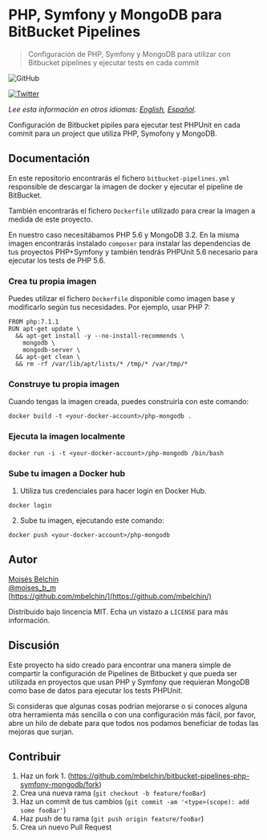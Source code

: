 # PHP, Symfony y MongoDB para BitBucket Pipelines
> Configuración de PHP, Symfony y MongoDB para utilizar con Bitbucket pipelines y ejecutar tests en cada commit

![GitHub](https://img.shields.io/github/license/mbelchin/bitbucket-pipelines-php-symfony-mongodb.svg)

[![Twitter](https://img.shields.io/twitter/url/https/shields.io.svg?style=social)](https://twitter.com/intent/tweet?text=Wow:&url=https%3A%2F%2Fgithub.com%2Fmbelchin%2Fbitbucket-pipelines-php-symfony-mongodb&hashtags=bitbucket,bitbucket-pipelines,php,symfony,mongodb,docker)

*Lee esta información en otros idiomas: [English](README.md), [Español](README.es.md).*

Configuración de Bitbucket pipiles para ejecutar test PHPUnit en cada commit para un project que utiliza PHP, Symofony y MongoDB.

## Documentación

En este repositorio encontrarás el fichero `bitbucket-pipelines.yml` responsible de descargar la imagen de docker y ejecutar el pipeline de BitBucket.

También encontrarás el fichero `Dockerfile` utilizado para crear la imagen a medida de este proyecto.

En nuestro caso necesitábamos PHP 5.6 y MongoDB 3.2. En la misma imagen encontrarás instalado `composer` para instalar las dependencias de tus proyectos PHP+Symfony y también tendrás PHPUnit 5.6 necesario para ejecutar los tests de PHP 5.6.

### Crea tu propia imagen

Puedes utilizar el fichero `Dockerfile` disponible como imagen base y modificarlo según tus necesidades. Por ejemplo, usar PHP 7:

```
FROM php:7.1.1
RUN apt-get update \
  && apt-get install -y --no-install-recommends \
    mongodb \
    mongodb-server \
  && apt-get clean \
  && rm -rf /var/lib/apt/lists/* /tmp/* /var/tmp/* 
```

### Construye tu propia imagen

Cuando tengas la imagen creada, puedes construirla con este comando:

```
docker build -t <your-docker-account>/php-mongodb .
```

### Ejecuta la imagen localmente

```
docker run -i -t <your-docker-account>/php-mongodb /bin/bash
```

### Sube tu imagen a Docker hub

1. Utiliza tus credenciales para hacer login en Docker Hub.

```
docker login
```

2. Sube tu imagen, ejecutando este comando:

```
docker push <your-docker-account>/php-mongodb
```

## Autor

[Moisés Belchín](https://moisesbm.wordpress.com)  
[@moises_b_m](https://twitter.com/moises_b_m)  
[https://github.com/mbelchin/](https://github.com/mbelchin/)  

Distribuido bajo lincencia MIT. Echa un vistazo a ``LICENSE`` para más información.

## Discusión

Este proyecto ha sido creado para encontrar una manera simple de compartir la configuración de Pipelines de Bitbucket y que pueda ser utilizada en proyectos que usan PHP y Symfony que requieran MongoDB como base de datos para ejecutar los tests PHPUnit.

Si consideras que algunas cosas podrían mejorarse o si conoces alguna otra herramienta más sencilla o con una configuración más fácil, por favor, abre un hilo de debate para que todos nos podamos beneficiar de todas las mejoras que surjan.

## Contribuir

1. Haz un fork 1. (<https://github.com/mbelchin/bitbucket-pipelines-php-symfony-mongodb/fork>)
2. Crea una nueva rama (`git checkout -b feature/fooBar`)
3. Haz un commit de tus cambios (`git commit -am '<type>(scope): add some fooBar'`)
4. Haz push de tu rama (`git push origin feature/fooBar`)
5. Crea un nuevo Pull Request
